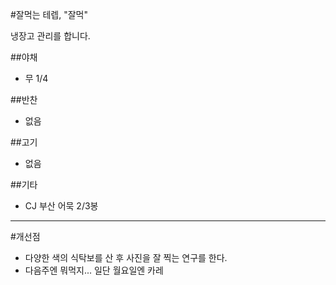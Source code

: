 #잘먹는 테렙, "잘먹"

냉장고 관리를 합니다.


##야채
- 무 1/4

##반찬
- 없음

##고기
- 없음

##기타
- CJ 부산 어묵 2/3봉

---

#개선점
- 다양한 색의 식탁보를 산 후 사진을 잘 찍는 연구를 한다.
- 다음주엔 뭐먹지... 일단 월요일엔 카레